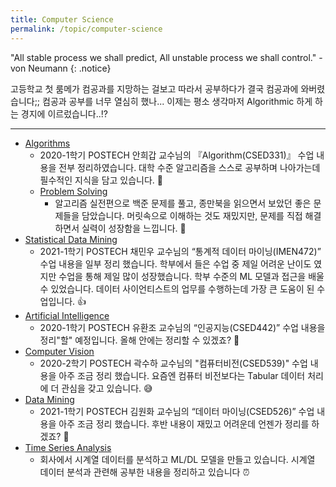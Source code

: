 ```yaml
---
title: Computer Science
permalink: /topic/computer-science
---
```


"All stable process we shall predict, All unstable process we shall control." - von Neumann
{: .notice}

고등학교 첫 룸메가 컴공과를 지망하는 걸보고 따라서 공부하다가 결국 컴공과에 와버렸습니다;; 컴공과 공부를 너무 열심히 했나... 이제는 평소 생각마저 Algorithmic 하게 하는 경지에 이르렀습니다..!?

<hr/>

- [Algorithms](/categories/algorithm")
  - 2020-1학기 POSTECH 안희갑 교수님의 『Algorithm(CSED331)』 수업 내용을 전부 정리하였습니다. 대학 수준 알고리즘을 스스로 공부하며 나아가는데 필수적인 지식을 담고 있습니다. 🍹
  - [Problem Solving](/categories/problem-solving")
    - 알고리즘 실전편으로 백준 문제를 풀고, 종만북을 읽으면서 보았던 좋은 문제들을 담았습니다. 머릿속으로 이해하는 것도 재밌지만, 문제를 직접 해결하면서 실력이 성장함을 느낍니다. 🎣
- [Statistical Data Mining](/categories/statistical-data-mining")
  - 2021-1학기 POSTECH 채민우 교수님의 “통계적 데이터 마이닝(IMEN472)” 수업 내용을 일부 정리 했습니다. 학부에서 들은 수업 중 제일 어려운 난이도 였지만 수업을 통해 제일 많이 성장했습니다. 학부 수준의 ML 모델과 접근을 배울 수 있었습니다. 데이터 사이언티스트의 업무를 수행하는데 가장 큰 도움이 된 수업입니다. 👍
- [Artificial Intelligence](/categories/artificial-intelligence")
  - 2020-1학기 POSTECH 유환조 교수님의 “인공지능(CSED442)” 수업 내용을 정리"할" 예정입니다. 올해 안에는 정리할 수 있겠죠? 🤔
- [Computer Vision](/categories/computer-vision")
  - 2020-2학기 POSTECH 곽수하 교수님의 "컴퓨터비전(CSED539)" 수업 내용을 아주 조금 정리 했습니다. 요즘엔 컴퓨터 비전보다는 Tabular 데이터 처리에 더 관심을 갖고 있습니다. 😅
- [Data Mining](/categories/data-mining")
  - 2021-1학기 POSTECH 김원화 교수님의 “데이터 마이닝(CSED526)” 수업 내용을 아주 조금 정리 했습니다. 후반 내용이 재밌고 어려운데 언젠가 정리를 하겠죠? 🌝
- [Time Series Analysis](/categories/time-series-analysis")
  - 회사에서 시계열 데이터를 분석하고 ML/DL 모델을 만들고 있습니다. 시계열 데이터 분석과 관련해 공부한 내용을 정리하고 있습니다 ⏰
